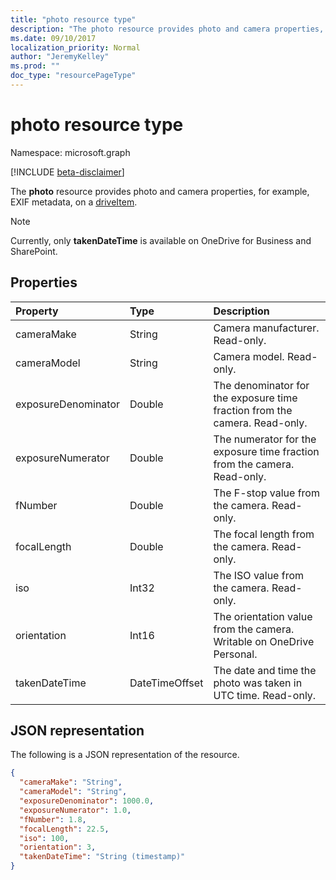 ```yaml
---
title: "photo resource type"
description: "The photo resource provides photo and camera properties, for example, EXIF metadata, on a driveItem."
ms.date: 09/10/2017
localization_priority: Normal
author: "JeremyKelley"
ms.prod: ""
doc_type: "resourcePageType"
---
```


# photo resource type

Namespace: microsoft.graph

[!INCLUDE [beta-disclaimer](../../includes/beta-disclaimer.md)]

The **photo** resource provides photo and camera properties, for example, EXIF metadata, on a [driveItem](driveitem.md).

> [!NOTE]
> Currently, only **takenDateTime** is available on OneDrive for Business and SharePoint.

## Properties

| Property          | Type          | Description                                                                |
|:------------------|:--------------|:---------------------------------------------------------------------------|
|cameraMake         |String         | Camera manufacturer. Read-only.                                            |
|cameraModel        |String         | Camera model. Read-only.                                                   |
|exposureDenominator|Double         | The denominator for the exposure time fraction from the camera. Read-only. |
|exposureNumerator  |Double         | The numerator for the exposure time fraction from the camera. Read-only.   |
|fNumber            |Double         | The F-stop value from the camera. Read-only.                               |
|focalLength        |Double         | The focal length from the camera. Read-only.                               |
|iso                |Int32          | The ISO value from the camera. Read-only.                                  |
|orientation        |Int16          | The orientation value from the camera. Writable on OneDrive Personal.      |
|takenDateTime      |DateTimeOffset | The date and time the photo was taken in UTC time. Read-only.              |

## JSON representation

The following is a JSON representation of the resource.

<!-- {
  "blockType": "resource",
  "optionalProperties": [

  ],
  "@odata.type": "microsoft.graph.photo",
  "baseType": null
}-->

```json
{
  "cameraMake": "String",
  "cameraModel": "String",
  "exposureDenominator": 1000.0,
  "exposureNumerator": 1.0,
  "fNumber": 1.8,
  "focalLength": 22.5,
  "iso": 100,
  "orientation": 3,
  "takenDateTime": "String (timestamp)"
}
```

<!-- uuid: 16cd6b66-4b1a-43a1-adaf-3a886856ed98
2019-02-04 14:57:30 UTC -->
<!-- {
  "type": "#page.annotation",
  "description": "The photo resource provides details about the camera and settings on the camera for photos.",
  "keywords": "camera make,camera model, exposure, f-stop, iso, orientation",
  "section": "documentation",
  "tocPath": ""
}-->
